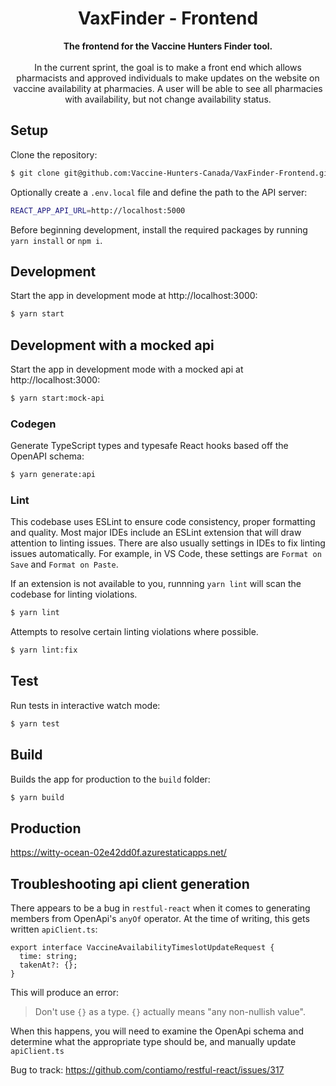 <div align="center">
    <h1>VaxFinder - Frontend</h1>
</div>

<div align="center">
    <strong>The frontend for the Vaccine Hunters Finder tool.</strong>
</div>

<br/>

<div align="center">
    In the current sprint, the goal is to make a front end which allows pharmacists and approved individuals to make updates on the website on vaccine availability at pharmacies. A user will be able to see all pharmacies with availability, but not change availability status.
</div>

## Setup

Clone the repository:

```sh
$ git clone git@github.com:Vaccine-Hunters-Canada/VaxFinder-Frontend.git
```

Optionally create a `.env.local` file and define the path to the API server:

```sh
REACT_APP_API_URL=http://localhost:5000
```
Before beginning development, install the required packages by running `yarn install` or `npm i`.


## Development

Start the app in development mode at http://localhost:3000:

```sh
$ yarn start
```

## Development with a mocked api

Start the app in development mode with a mocked api at http://localhost:3000:

```sh
$ yarn start:mock-api
```

### Codegen

Generate TypeScript types and typesafe React hooks based off the OpenAPI schema:

```sh
$ yarn generate:api
```

### Lint

This codebase uses ESLint to ensure code consistency, proper formatting and quality. Most major IDEs include an ESLint extension that will draw attention to linting issues. There are also usually settings in IDEs to fix linting issues automatically. For example, in VS Code, these settings are `Format on Save` and `Format on Paste`.

If an extension is not available to you, runnning `yarn lint` will scan the codebase for linting violations.

```sh
$ yarn lint
```

Attempts to resolve certain linting violations where possible.

```sh
$ yarn lint:fix
```

## Test

Run tests in interactive watch mode:

```sh
$ yarn test
```

## Build

Builds the app for production to the `build` folder:

```sh
$ yarn build
```

## Production

https://witty-ocean-02e42dd0f.azurestaticapps.net/

## Troubleshooting api client generation

There appears to be a bug in `restful-react` when it comes to generating members from OpenApi's `anyOf` operator. At the time of writing, this gets written `apiClient.ts`:

```
export interface VaccineAvailabilityTimeslotUpdateRequest {
  time: string;
  takenAt?: {};
}
```

This will produce an error:

> Don't use `{}` as a type. `{}` actually means "any non-nullish value".

When this happens, you will need to examine the OpenApi schema and determine what the appropriate type should be, and manually update `apiClient.ts`

Bug to track: https://github.com/contiamo/restful-react/issues/317